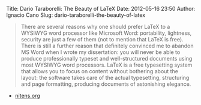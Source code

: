 Title: Dario Taraborelli: The Beauty of LaTeX
Date: 2012-05-16 23:50
Author: Ignacio Cano
Slug: dario-taraborelli-the-beauty-of-latex

> There are several reasons why one should prefer LaTeX to a WYSIWYG
> word processor like Microsoft Word: portability, lightness, security
> are just a few of them (not to mention that LaTeX is free). There is
> still a further reason that definitely convinced me to abandon MS Word
> when I wrote my dissertation: you will never be able to produce
> professionally typeset and well-structured documents using most
> WYSIWYG word processors. LaTeX is a free typesetting system that
> allows you to focus on content without bothering about the layout: the
> software takes care of the actual typesetting, structuring and page
> formatting, producing documents of astonishing elegance.

- [nitens.org][]

  [nitens.org]: http://nitens.org/taraborelli/latex
    "Dario Taraborelli: The Beauty of LaTeX"
